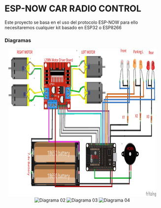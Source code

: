# ESP-NOW CAR RADIO CONTROL
Este proyecto se basa en el uso del protocolo ESP-NOW para ello necesitaremos cualquier kit basado en ESP32 o ESP8266


### Diagramas
<p align="center">
<img src="/IMAGES/01_RX_RC_ESPNOW_CARS_ESP32.jpg" width="480" height="480" alt="Receptor ESP32">
<img src="jpg" width="480" height="480" alt="Diagrama 02">
<img src="jpg" width="480" height="480" alt="Diagrama 03">
<img src="jpg" width="480" height="480" alt="Diagrama 04">
</p>
